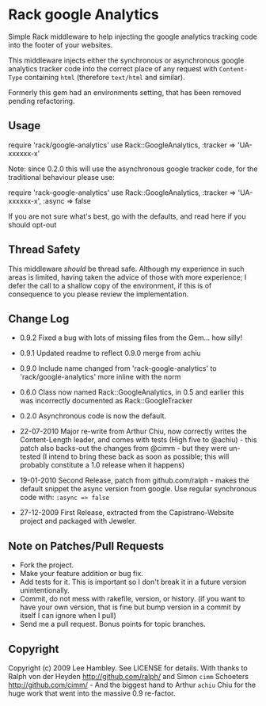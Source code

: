 # Rack google Analytics

Simple Rack middleware to help injecting the google analytics tracking code into the footer of your websites.

This middleware injects either the synchronous or asynchronous google analytics tracker code into the correct place of any request with `Content-Type` containing `html` (therefore `text/html` and similar).

Formerly this gem had an environments setting, that has been removed pending refactoring.

## Usage

  require 'rack/google-analytics'
  use Rack::GoogleAnalytics, :tracker => 'UA-xxxxxx-x'
  
Note: since 0.2.0 this will use the asynchronous google tracker code, for the traditional behaviour please use:

  require 'rack-google-analytics'
  use Rack::GoogleAnalytics, :tracker => 'UA-xxxxxx-x', :async => false

If you are not sure what's best, go with the defaults, and read here if you should opt-out 

## Thread Safety

This middleware *should* be thread safe. Although my experience in such areas is limited, having taken the advice of those with more experience; I defer the call to a shallow copy of the environment, if this is of consequence to you please review the implementation.

## Change Log

* 0.9.2 Fixed a bug with lots of missing files from the Gem... how silly!
* 0.9.1 Updated readme to reflect 0.9.0 merge from achiu
* 0.9.0 Include name changed from 'rack-google-analytics' to 'rack/google-analytics' more inline with the norm
* 0.6.0 Class now named Rack::GoogleAnalytics, in 0.5 and earlier this was incorrectly documented as Rack::GoogleTracker
* 0.2.0 Asynchronous code is now the default.

* 22-07-2010 Major re-write from Arthur Chiu, now correctly writes the Content-Length leader, and comes with tests (High five to @achiu) - this patch also backs-out the changes from @cimm - but they were un-tested (I intend to bring these back as soon as possible; this will probably constitute a 1.0 release when it happens)
* 19-01-2010 Second Release, patch from github.com/ralph - makes the default snippet the async version from google. Use regular synchronous code with: `:async => false`
* 27-12-2009 First Release, extracted from the Capistrano-Website project and packaged with Jeweler.

## Note on Patches/Pull Requests
 
* Fork the project.
* Make your feature addition or bug fix.
* Add tests for it. This is important so I don't break it in a
  future version unintentionally.
* Commit, do not mess with rakefile, version, or history.
  (if you want to have your own version, that is fine but bump version in a commit by itself I can ignore when I pull)
* Send me a pull request. Bonus points for topic branches.

## Copyright

Copyright (c) 2009 Lee Hambley. See LICENSE for details.
With thanks to Ralph von der Heyden http://github.com/ralph/ and Simon `cimm` Schoeters http://github.com/cimm/ - And the biggest hand to Arthur `achiu` Chiu for the huge work that went into the massive 0.9 re-factor.
